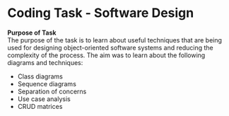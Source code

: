 # Coding Task - Software Design

**Purpose of Task** </br>
The purpose of the task is to learn about useful techniques that are being used for designing object-oriented software systems and reducing the complexity of the process. The aim was to learn about the following diagrams and techniques:
* Class diagrams
* Sequence diagrams
* Separation of concerns
* Use case analysis
* CRUD matrices
